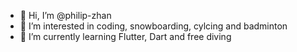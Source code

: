 - 👋 Hi, I’m @philip-zhan
- 👀 I’m interested in coding, snowboarding, cylcing and badminton
- 🌱 I’m currently learning Flutter, Dart and free diving

<!---
philip-zhan/philip-zhan is a ✨ special ✨ repository because its `README.md` (this file) appears on your GitHub profile.
You can click the Preview link to take a look at your changes.
--->
